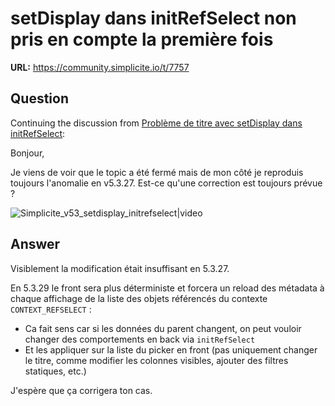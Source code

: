 # setDisplay dans initRefSelect non pris en compte la première fois

**URL:** https://community.simplicite.io/t/7757

## Question
Continuing the discussion from [Problème de titre avec setDisplay dans initRefSelect](https://community.simplicite.io/t/probleme-de-titre-avec-setdisplay-dans-initrefselect/7349):

Bonjour,

Je viens de voir que le topic a été fermé mais de mon côté je reproduis toujours l'anomalie en v5.3.27. Est-ce qu'une correction est toujours prévue ?

![Simplicite_v53_setdisplay_initrefselect|video](upload://1FyWE3zblybKUracM2tkIVPxrDA.mp4)

## Answer
Visiblement la modification était insuffisant en 5.3.27.

En 5.3.29 le front sera plus déterministe et forcera un reload des métadata à chaque affichage de la liste des objets référencés du contexte `CONTEXT_REFSELECT` :
- Ca fait sens car si les données du parent changent, on peut vouloir changer des comportements en back via `initRefSelect`
- Et les appliquer sur la liste du picker en front (pas uniquement changer le titre, comme modifier les colonnes visibles, ajouter des filtres statiques, etc.)

J'espère que ça corrigera ton cas.
